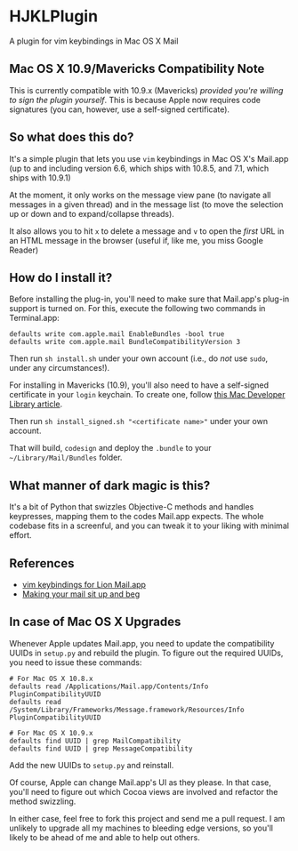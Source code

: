 HJKLPlugin
==========

A plugin for vim keybindings in Mac OS X Mail

## Mac OS X 10.9/Mavericks Compatibility Note

This is currently compatible with 10.9.x (Mavericks) _provided you're willing to sign the plugin yourself_. This is because Apple now requires code signatures (you can, however, use a self-signed certificate).

## So what does this do?

It's a simple plugin that lets you use `vim` keybindings in Mac OS X's Mail.app (up to and including version 6.6, which ships with 10.8.5, and 7.1, which ships with 10.9.1)

At the moment, it only works on the message view pane (to navigate all messages in a given thread) and in the message list (to move the selection up or down and to expand/collapse threads).

It also allows you to hit `x` to delete a message and `v` to open the _first_ URL in an HTML message in the browser (useful if, like me, you miss Google Reader)

## How do I install it?

Before installing the plug-in, you'll need to make sure that Mail.app's plug-in support is turned on. For this, execute the following two commands in Terminal.app:

    defaults write com.apple.mail EnableBundles -bool true
    defaults write com.apple.mail BundleCompatibilityVersion 3

Then run `sh install.sh` under your own account (i.e., do *not* use `sudo`, under any circumstances!).

For installing in Mavericks (10.9), you'll also need to have a self-signed certificate in your `login` keychain. To create one, follow [this Mac Developer Library article][mdl].

Then run `sh install_signed.sh "<certificate name>"` under your own account.

That will build, `codesign` and deploy the `.bundle` to your `~/Library/Mail/Bundles` folder.

## What manner of dark magic is this?

It's a bit of Python that swizzles Objective-C methods and handles keypresses, mapping them to the codes Mail.app expects. The whole codebase fits in a screenful, and you can tweak it to your liking with minimal effort.

## References

* [vim keybindings for Lion Mail.app](http://the.taoofmac.com/space/blog/2011/08/13/2110)
* [Making your mail sit up and beg](http://the.taoofmac.com/space/blog/2011/08/11/2240)

## In case of Mac OS X Upgrades

Whenever Apple updates Mail.app, you need to update the compatibility UUIDs in `setup.py` and rebuild the plugin. To figure out the required UUIDs, you need to issue these  commands:

    # For Mac OS X 10.8.x
    defaults read /Applications/Mail.app/Contents/Info PluginCompatibilityUUID
    defaults read /System/Library/Frameworks/Message.framework/Resources/Info PluginCompatibilityUUID

    # For Mac OS X 10.9.x
    defaults find UUID | grep MailCompatibility
    defaults find UUID | grep MessageCompatibility

Add the new UUIDs to `setup.py` and reinstall.

Of course, Apple can change Mail.app's UI as they please. In that case, you'll need to figure out which Cocoa views are involved and refactor the method swizzling.

In either case, feel free to fork this project and send me a pull request. I am unlikely to upgrade all my machines to bleeding edge versions, so you'll likely to be ahead of me and able to help out others.

[mdl]: https://developer.apple.com/library/mac/documentation/Security/Conceptual/CodeSigningGuide/Procedures/Procedures.html#//apple_ref/doc/uid/TP40005929-CH4-SW2

